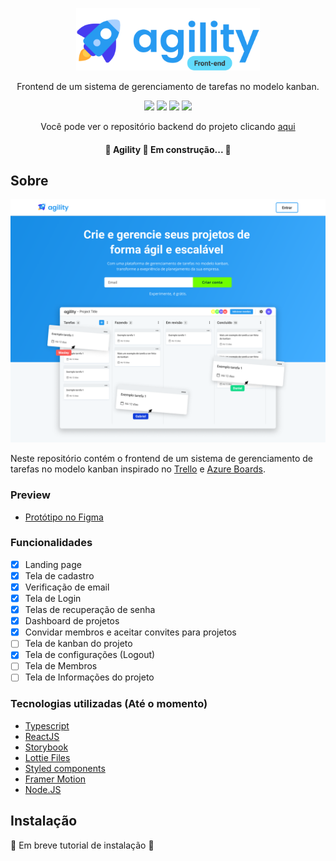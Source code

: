 
<p align="center">
  <img src="./.github/assets/logo.svg" height="100"/>
</p>

<p align="center">Frontend de um sistema de gerenciamento de tarefas no modelo kanban.</p>

<p align="center">
  <img src="https://img.shields.io/github/issues/wesleyoliveira820/agility-frontend" />
  <img src="https://img.shields.io/github/forks/wesleyoliveira820/agility-frontend" />
  <img src="https://img.shields.io/github/stars/wesleyoliveira820/agility-frontend" />
  <img src="https://img.shields.io/github/license/wesleyoliveira820/agility-frontend" />
</p>

<p align="center">Você pode ver o repositório backend do projeto clicando <a href="https://github.com/wesleyoliveira820/agility-backend">aqui</a></p>

<h4 align="center">
  🚧  Agility 🚀 Em construção...  🚧
</h4>

## Sobre

<p align="center">
  <img src="./.github/assets/home.png" />
</p>

Neste repositório contém o frontend de um sistema de gerenciamento de tarefas no modelo kanban inspirado no [Trello](https://trello.com) e [Azure Boards](https://azure.microsoft.com/pt-br/services/devops/boards/).

### Preview

* [Protótipo no Figma](https://www.figma.com/file/HyHtd5RPjX6usHCKnFWCLl/Agility?node-id=240%3A50)

### Funcionalidades

- [x] Landing page
- [x] Tela de cadastro
- [x] Verificação de email
- [x] Tela de Login
- [x] Telas de recuperação de senha
- [x] Dashboard de projetos
- [x] Convidar membros e aceitar convites para projetos
- [ ] Tela de kanban do projeto
- [x] Tela de configurações (Logout)
- [ ] Tela de Membros
- [ ] Tela de Informações do projeto

### Tecnologias utilizadas (Até o momento)

* [Typescript](https://www.typescriptlang.org/)
* [ReactJS](https://reactjs.org/)
* [Storybook](https://storybook.js.org/)
* [Lottie Files](https://lottiefiles.com/)
* [Styled components](https://styled-components.com/)
* [Framer Motion](https://www.framer.com/motion/)
* [Node.JS](https://nodejs.org/en/)

## Instalação

  🚧  Em breve tutorial de instalação  🚧

